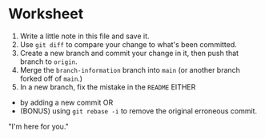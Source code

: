 # Worksheet

1. Write a little note in this file and save it.
2. Use `git diff` to compare your change to what's been committed.
3. Create a new branch and commit your change in it, then push that branch to `origin`.
4. Merge the `branch-information` branch into `main` (or another branch forked off of `main`.)
4. In a new branch, fix the mistake in the `README` EITHER
  * by adding a new commit OR
  * (BONUS) using `git rebase -i` to remove the original erroneous commit.

"I'm here for you."
